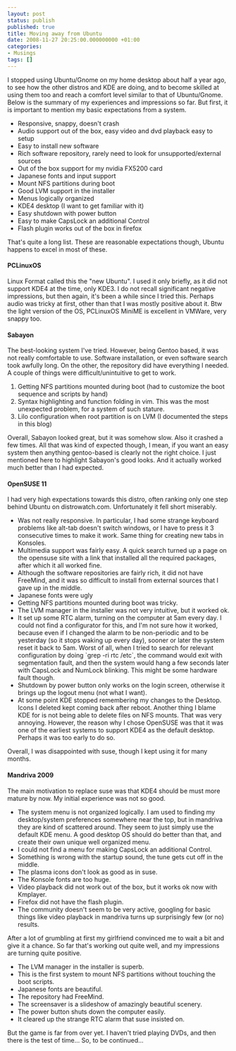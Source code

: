 ```yaml
---
layout: post
status: publish
published: true
title: Moving away from Ubuntu
date: 2008-11-27 20:25:00.000000000 +01:00
categories:
- Musings
tags: []
---
```

I stopped using Ubuntu/Gnome on my home desktop about half a year ago, to see how the other distros and KDE are doing, and to become skilled at using them too and reach a comfort level similar to that of Ubuntu/Gnome. Below is the summary of my experiences and impressions so far. But first, it is important to mention my basic expectations from a system.

<ul>
<li>Responsive, snappy, doesn't crash</li>
<li>Audio support out of the box, easy video and dvd playback easy to setup</li>
<li>Easy to install new software</li>
<li>Rich software repository, rarely need to look for unsupported/external sources</li>
<li>Out of the box support for my nvidia FX5200 card</li>
<li>Japanese fonts and input support</li>
<li>Mount NFS partitions during boot</li>
<li>Good LVM support in the installer</li>
<li>Menus logically organized</li>
<li>KDE4 desktop (I want to get familiar with it)</li>
<li>Easy shutdown with power button</li>
<li>Easy to make CapsLock an additional Control</li>
<li>Flash plugin works out of the box in firefox</li>
</ul>

That's quite a long list. These are reasonable expectations though, Ubuntu happens to excel in most of these. 

<h4>PCLinuxOS</h4>

Linux Format called this the "new Ubuntu". I used it only briefly, as it did not support KDE4 at the time, only KDE3. I do not recall significant negative impressions, but then again, it's been a while since I tried this. Perhaps audio was tricky at first, other than that I was mostly positive about it. Btw the light version of the OS, PCLinuxOS MiniME is excellent in VMWare, very snappy too.

<h4>Sabayon</h4>

The best-looking system I've tried. However, being Gentoo based, it was not really comfortable to use. Software installation, or even software search took awfully long. On the other, the repository did have everything I needed. A couple of things were difficult/unintuitive to get to work.
<ol>
<li>Getting NFS partitions mounted during boot (had to customize the boot sequence and scripts by hand)</li>
<li>Syntax highlighting and function folding in vim. This was the most unexpected problem, for a system of such stature.</li>
<li>Lilo configuration when root partition is on LVM (I documented the steps in this blog)</li>
</ol>
Overall, Sabayon looked great, but it was somehow slow. Also it crashed a few times. All that was kind of expected though, I mean, if you want an easy system then anything gentoo-based is clearly not the right choice. I just mentioned here to highlight Sabayon's good looks. And it actually worked much better than I had expected.

<h4>OpenSUSE 11</h4>

I had very high expectations towards this distro, often ranking only one step behind Ubuntu on distrowatch.com. Unfortunately it fell short miserably.

<ul>
<li>Was not really responsive. In particular, I had some strange keyboard problems like alt-tab doesn't switch windows, or I have to press it 3 consecutive times to make it work. Same thing for creating new tabs in Konsoles.</li>
<li>Multimedia support was fairly easy. A quick search turned up a page on the opensuse site with a link that installed all the required packages, after which it all worked fine.</li>
<li>Although the software repositories are fairly rich, it did not have FreeMind, and it was so difficult to install from external sources that I gave up in the middle.</li>
<li>Japanese fonts were ugly</li>
<li>Getting NFS partitions mounted during boot was tricky.</li>
<li>The LVM manager in the installer was not very intuitive, but it worked ok.</li>
<li>It set up some RTC alarm, turning on the computer at 5am every day. I could not find a configurator for this, and I'm not sure how it worked, because even if I changed the alarm to be non-periodic and to be yesterday (so it stops waking up every day), sooner or later the system reset it back to 5am. Worst of all, when I tried to search for relevant configuration by doing `grep -ri rtc /etc`, the command would exit with segmentation fault, and then the system would hang a few seconds later with CapsLock and NumLock blinking. This might be some hardware fault though.</li>
<li>Shutdown by power button only works on the login screen, otherwise it brings up the logout menu (not what I want).</li>
<li>At some point KDE stopped remembering my changes to the Desktop. Icons I deleted kept coming back after reboot. Another thing I blame KDE for is not being able to delete files on NFS mounts. That was very annoying. However, the reason why I chose OpenSUSE was that it was one of the earliest systems to support KDE4 as the default desktop. Perhaps it was too early to do so.</li>
</ul>

Overall, I was disappointed with suse, though I kept using it for many months.

<h4>Mandriva 2009</h4>

The main motivation to replace suse was that KDE4 should be must more mature by now. My initial experience was not so good.
<ul>
<li>The system menu is not organized logically. I am used to finding my desktop/system preferences somewhere near the top, but in mandriva they are kind of scattered around. They seem to just simply use the default KDE menu. A good desktop OS should do better than that, and create their own unique well organized menu.</li>
<li>I could not find a menu for making CapsLock an additional Control.</li>
<li>Something is wrong with the startup sound, the tune gets cut off in the middle.</li>
<li>The plasma icons don't look as good as in suse.</li>
<li>The Konsole fonts are too huge.</li>
<li>Video playback did not work out of the box, but it works ok now with Kmplayer.</li>
<li>Firefox did not have the flash plugin.</li>
<li>The community doesn't seem to be very active, googling for basic things like video playback in mandriva turns up surprisingly few (or no) results.</li>
</ul>

After a lot of grumbling at first my girlfriend convinced me to wait a bit and give it a chance. So far that's working out quite well, and my impressions are turning quite positive.

<ul>
<li>The LVM manager in the installer is superb.</li>
<li>This is the first system to mount NFS partitions without touching the boot scripts.</li>
<li>Japanese fonts are beautiful.</li>
<li>The repository had FreeMind.</li>
<li>The screensaver is a slideshow of amazingly beautiful scenery.</li>
<li>The power button shuts down the computer easily.</li>
<li>It cleared up the strange RTC alarm that suse insisted on.</li>
</ul>

But the game is far from over yet. I haven't tried playing DVDs, and then there is the test of time... So, to be continued...
